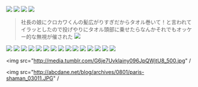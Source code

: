 <img src="http://www.picamatic.com/show/2008/08/24/07/887490_500x426.jpg"/>
<img src="http://www.picamatic.com/show/2008/08/21/06/868715_507x377.jpg"/>
<img src="http://photofile.ru/photo/fishki_net/3601621/79319219.jpg" />
<img src="http://media.tumblr.com/3HWhJ1T6fc2iv5isF6hkpUQ4_500.jpg"/>

<blockquote>
社長の娘にクロカワくんの髪広がりすぎだからタオル巻いて！と言われてイラッとしたので投げやりにタオル頭部に乗せたらなんかそれでもオッケー的な無視が催された


<img src="http://photofile.ru/photo/fishki_net/3598915/79197902.jpg"/>
</blockquote>


<img src="http://media.tumblr.com/G6je7Uvklbkkqskfr1WGEXKM_500.jpg"/>
<img src="http://farm3.static.flickr.com/2071/2436820368_b629b1def1_b.jpg" />
<img src="http://i36.tinypic.com/1zlzyba.jpg"/>
<img src="http://media.tumblr.com/3HWhJ1T6fbsi6ymwBIQofwr6_500.jpg"/>
<img src="http://images.webpark.ru/uploads52/pod9/21_podborka_48.jpg">
<img src="http://farm4.static.flickr.com/3029/2655604183_1a900cafb6.jpg" />
<img src="http://gyazo.com/3c1131a340791d3163521b74a24bd12a.png">
<img src="http://media.tumblr.com/cyOSLXuNNb56myxjO1gb5cgL_500.jpg">
<img src="http://media.tumblr.com/DV5Gsmvapb404g31FNgxY6sD_500.jpg"/>
<img src="http://image.blog.livedoor.jp/ndp7dark/imgs/2/d/2dc2cda1.jpg" / >
<img src="http://media.tumblr.com/2TdG78uXTb2z2taoJbwwDVRG_500.jpg">
<img src="http://images.webpark.ru/uploads52/080630/role_35.jpg" />
<img src="http://photofile.ru/photo/fishki_net/3584123/78556279.jpg"/>
<img src="http://photofile.ru/photo/fishki_net/3582704/78489983.jpg" />
<img src="http://de.fishki.net/picsw/062008/23/babayaga/009_babayaga.jpg"/>

<img src="http://media.tumblr.com/G6je7Uvklainy096JpQWjtU8_500.jpg" /
>
<img src="http://abcdane.net/blog/archives/0801/paris-shaman_03011.JPG" /
>


